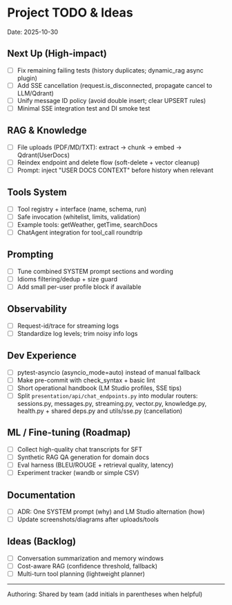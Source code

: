 # Project TODO & Ideas

Date: 2025-10-30

## Next Up (High-impact)
- [ ] Fix remaining failing tests (history duplicates; dynamic_rag async plugin)
- [ ] Add SSE cancellation (request.is_disconnected, propagate cancel to LLM/Qdrant)
- [ ] Unify message ID policy (avoid double insert; clear UPSERT rules)
- [ ] Minimal SSE integration test and DI smoke test

## RAG & Knowledge
- [ ] File uploads (PDF/MD/TXT): extract → chunk → embed → Qdrant(UserDocs)
- [ ] Reindex endpoint and delete flow (soft-delete + vector cleanup)
- [ ] Prompt: inject "USER DOCS CONTEXT" before history when relevant

## Tools System
- [ ] Tool registry + interface (name, schema, run)
- [ ] Safe invocation (whitelist, limits, validation)
- [ ] Example tools: getWeather, getTime, searchDocs
- [ ] ChatAgent integration for tool_call roundtrip

## Prompting
- [ ] Tune combined SYSTEM prompt sections and wording
- [ ] Idioms filtering/dedup + size guard
- [ ] Add small per-user profile block if available

## Observability
- [ ] Request-id/trace for streaming logs
- [ ] Standardize log levels; trim noisy info logs

## Dev Experience
- [ ] pytest-asyncio (asyncio_mode=auto) instead of manual fallback
- [ ] Make pre-commit with check_syntax + basic lint
- [ ] Short operational handbook (LM Studio profiles, SSE tips)
- [ ] Split `presentation/api/chat_endpoints.py` into modular routers:
      sessions.py, messages.py, streaming.py, vector.py, knowledge.py, health.py
      + shared deps.py and utils/sse.py (cancellation)

## ML / Fine-tuning (Roadmap)
- [ ] Collect high-quality chat transcripts for SFT
- [ ] Synthetic RAG QA generation for domain docs
- [ ] Eval harness (BLEU/ROUGE + retrieval quality, latency)
- [ ] Experiment tracker (wandb or simple CSV)

## Documentation
- [ ] ADR: One SYSTEM prompt (why) and LM Studio alternation (how)
- [ ] Update screenshots/diagrams after uploads/tools

## Ideas (Backlog)
- [ ] Conversation summarization and memory windows
- [ ] Cost-aware RAG (confidence threshold, fallback)
- [ ] Multi-turn tool planning (lightweight planner)

---
Authoring: Shared by team (add initials in parentheses when helpful)
